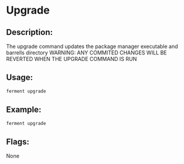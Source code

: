 # Upgrade
## Description:
The upgrade command updates the package manager executable and barrells directory
WARNING:
ANY COMMITED CHANGES WILL BE REVERTED WHEN THE UPGRADE COMMAND IS RUN
## Usage:
```sh
ferment upgrade
```
## Example:
```sh
ferment upgrade
```
## Flags:
None
